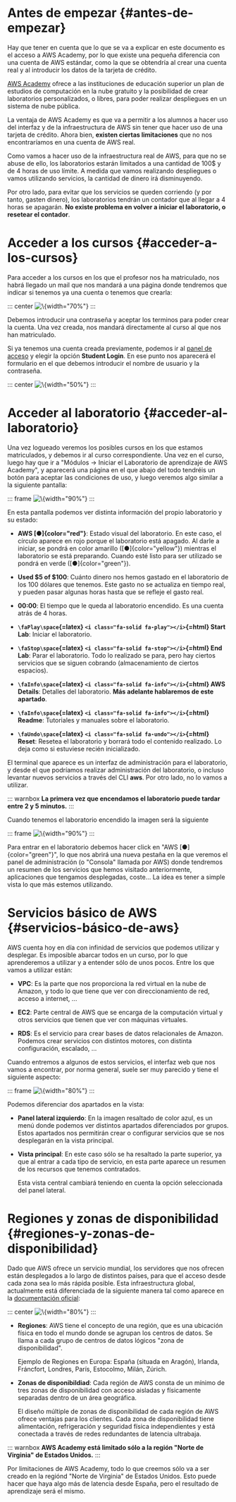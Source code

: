 
# Antes de empezar {#antes-de-empezar}

Hay que tener en cuenta que lo que se va a explicar en este documento es el acceso a AWS Academy, por lo que existe una pequeña diferencia con una cuenta de AWS estándar, como la que se obtendría al crear una cuenta real y al introducir los datos de la tarjeta de crédito.

[AWS Academy](https://aws.amazon.com/es/training/awsacademy/) ofrece a las instituciones de educación superior un plan de estudios de computación en la nube gratuito y la posibilidad de crear laboratorios personalizados, o libres, para poder realizar despliegues en un sistema de nube pública.

La ventaja de AWS Academy es que va a permitir a los alumnos a hacer uso del interfaz y de la infraestructura de AWS sin tener que hacer uso de una tarjeta de crédito. Ahora bien, **existen ciertas limitaciones** que no nos encontraríamos en una cuenta de AWS real.

Como vamos a hacer uso de la infraestructura real de AWS, para que no se abuse de ello, los laboratorios estarán limitados a una cantidad de 100\$ y de 4 horas de uso límite. A medida que vamos realizando despliegues o vamos utilizando servicios, la cantidad de dinero irá disminuyendo.

Por otro lado, para evitar que los servicios se queden corriendo (y por tanto, gasten dinero), los laboratorios tendrán un contador que al llegar a 4 horas se apagarán. **No existe problema en volver a iniciar el laboratorio, o resetear el contador**.

# Acceder a los cursos {#acceder-a-los-cursos}

Para acceder a los cursos en los que el profesor nos ha matriculado, nos habrá llegado un mail que nos mandará a una página donde tendremos que indicar si tenemos ya una cuenta o tenemos que crearla:

::: center
![\ ](img/aws/create_account.png){width="70%"}
:::

Debemos introducir una contraseña y aceptar los terminos para poder crear la cuenta. Una vez creada, nos mandará directamente al curso al que nos han matriculado.

Si ya tenemos una cuenta creada previamente, podemos ir al [panel de acceso](https://www.awsacademy.com/vforcesite/LMS_Login) y elegir la opción **Student Login**. En ese punto nos aparecerá el formulario en el que debemos introducir el nombre de usuario y la contraseña.

::: center
![\ ](img/aws/login.png){width="50%"}
:::

# Acceder al laboratorio {#acceder-al-laboratorio}

Una vez logueado veremos los posibles cursos en los que estamos matriculados, y debemos ir al curso correspondiente. Una vez en el curso, luego hay que ir a "Módulos → Iniciar el Laboratorio de aprendizaje de AWS Academy", y aparecerá una página en el que abajo del todo tendréis un botón para aceptar las condiciones de uso, y luego veremos algo similar a la siguiente pantalla:

::: frame
![\ ](img/aws/launcher.png){width="90%"}
:::

En esta pantalla podemos ver distinta información del propio laboratorio y su estado:

-   **AWS [●]{color="red"}**: Estado visual del laboratorio. En este caso, el círculo aparece en rojo porque el laboratorio está apagado. Al darle a iniciar, se pondrá en color amarillo ([●]{color="yellow"}) mientras el laboratorio se está preparando. Cuando esté listo para ser utilizado se pondrá en verde ([●]{color="green"}).

-   **Used \$5 of \$100**: Cuánto dinero nos hemos gastado en el laboratorio de los 100 dólares que tenemos. Este gasto no se actualiza en tiempo real, y pueden pasar algunas horas hasta que se refleje el gasto real.

-   **00:00**: El tiempo que le queda al laboratorio encendido. Es una cuenta atrás de 4 horas.

-   **`\faPlay\space`{=latex} `<i class="fa-solid fa-play"></i>`{=html} Start Lab**: Iniciar el laboratorio.

-   **`\faStop\space`{=latex} `<i class="fa-solid fa-stop"></i>`{=html} End Lab**: Parar el laboratorio. Todo lo realizado se para, pero hay ciertos servicios que se siguen cobrando (almacenamiento de ciertos espacios).

-   **`\faInfo\space`{=latex} `<i class="fa-solid fa-info"></i>`{=html} AWS Details**: Detalles del laboratorio. **Más adelante hablaremos de este apartado**.

-   **`\faInfo\space`{=latex} `<i class="fa-solid fa-info"></i>`{=html} Readme**: Tutoriales y manuales sobre el laboratorio.

-   **`\faUndo\space`{=latex} `<i class="fa-solid fa-undo"></i>`{=html} Reset**: Resetea el laboratorio y borrará todo el contenido realizado. Lo deja como si estuviese recién inicializado.

El terminal que aparece es un interfaz de administración para el laboratorio, y desde el que podríamos realizar administración del laboratorio, o incluso levantar nuevos servicios a través del CLI **aws**. Por otro lado, no lo vamos a utilizar.

::: warnbox
**La primera vez que encendamos el laboratorio puede tardar entre 2 y 5 minutos.**
:::

Cuando tenemos el laboratorio encendido la imagen será la siguiente

::: frame
![\ ](img/aws/launcher-started.png){width="90%"}
:::

Para entrar en el laboratorio debemos hacer click en "AWS [●]{color="green"}", lo que nos abrirá una nueva pestaña en la que veremos el panel de administración (o "Consola" llamada por AWS) donde tendremos un resumen de los servicios que hemos visitado anteriormente, aplicaciones que tengamos desplegadas, coste\... La idea es tener a simple vista lo que más estemos utilizando.

# Servicios básico de AWS {#servicios-básico-de-aws}

AWS cuenta hoy en día con infinidad de servicios que podemos utilizar y desplegar. Es imposible abarcar todos en un curso, por lo que aprenderemos a utilizar y a entender sólo de unos pocos. Entre los que vamos a utilizar están:

-   **VPC**: Es la parte que nos proporciona la red virtual en la nube de Amazon, y todo lo que tiene que ver con direccionamiento de red, acceso a internet, \...

-   **EC2**: Parte central de AWS que se encarga de la computación virtual y otros servicios que tienen que ver con máquinas virtuales.

-   **RDS**: Es el servicio para crear bases de datos relacionales de Amazon. Podemos crear servicios con distintos motores, con distinta configuración, escalado, \...

Cuando entremos a algunos de estos servicios, el interfaz web que nos vamos a encontrar, por norma general, suele ser muy parecido y tiene el siguiente aspecto:

::: frame
![\ ](img/aws/panel.png){width="80%"}
:::

Podemos diferenciar dos apartados en la vista:

-   **Panel lateral izquierdo**: En la imagen resaltado de color azul, es un menú donde podemos ver distintos apartados diferenciados por grupos. Estos apartados nos permitirán crear o configurar servicios que se nos desplegarán en la vista principal.

-   **Vista principal**: En este caso sólo se ha resaltado la parte superior, ya que al entrar a cada tipo de servicio, en esta parte aparece un resumen de los recursos que tenemos contratados.

    Esta vista central cambiará teniendo en cuenta la opción seleccionada del panel lateral.

# Regiones y zonas de disponibilidad {#regiones-y-zonas-de-disponibilidad}

Dado que AWS ofrece un servicio mundial, los servidores que nos ofrecen están desplegados a lo largo de distintos países, para que el acceso desde cada zona sea lo más rápida posible. Esta infraestructura global, actualmente está diferenciada de la siguiente manera tal como aparece en la [documentación oficial](https://aws.amazon.com/es/about-aws/global-infrastructure/regions_az/?p=ngi&loc=2):

::: center
![\ ](img/aws/regiones.png){width="80%"}
:::

-   **Regiones**: AWS tiene el concepto de una región, que es una ubicación física en todo el mundo donde se agrupan los centros de datos. Se llama a cada grupo de centros de datos lógicos "zona de disponibilidad".

    Ejemplo de Regiones en Europa: España (situada en Aragón), Irlanda, Fráncfort, Londres, París, Estocolmo, Milán, Zúrich.

-   **Zonas de disponibildiad**: Cada región de AWS consta de un mínimo de tres zonas de disponibilidad con acceso aisladas y físicamente separadas dentro de un área geográfica.

    El diseño múltiple de zonas de disponibilidad de cada región de AWS ofrece ventajas para los clientes. Cada zona de disponibilidad tiene alimentación, refrigeración y seguridad física independientes y está conectada a través de redes redundantes de latencia ultrabaja.

::: warnbox
**AWS Academy está limitado sólo a la región "Norte de Virginia" de Estados Unidos.**
:::

Por limitaciones de AWS Academy, todo lo que creemos sólo va a ser creado en la regiónd "Norte de Virginia" de Estados Unidos. Esto puede hacer que haya algo más de latencia desde España, pero el resultado de aprendizaje será el mismo.

